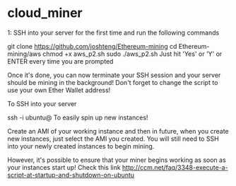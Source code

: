 # cloud_miner
1: SSH into your server for the first time and run the following commands

git clone https://github.com/joshteng/Ethereum-mining
cd Ethereum-mining/aws
chmod +x aws_p2.sh
sudo ./aws_p2.sh
Just hit 'Yes' or 'Y' or ENTER every time you are prompted

Once it's done, you can now terminate your SSH session and your server should be mining in the background! Don't forget to change the script to use your own Ether Wallet address!

To SSH into your server

ssh -i <path-to-aws-key-file> ubuntu@<ec2-address>
To easily spin up new instances!

Create an AMI of your working instance and then in future, when you create new instances, just select the AMI you created. You will still need to SSH into your newly created instances to begin mining.

However, it's possible to ensure that your miner begins working as soon as your instances start up! Check this link http://ccm.net/faq/3348-execute-a-script-at-startup-and-shutdown-on-ubuntu
